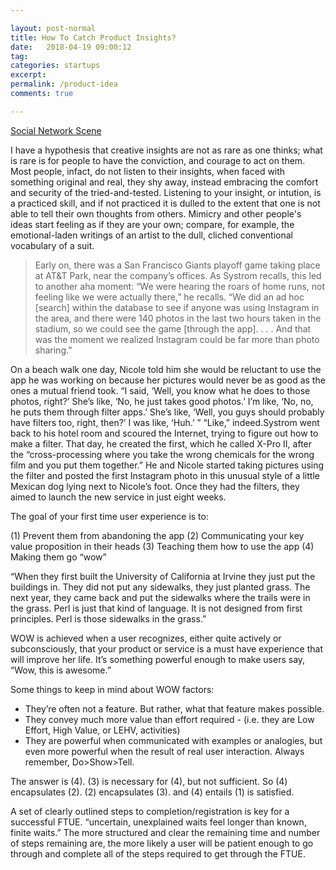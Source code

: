 ```yaml
---

layout: post-normal
title: How To Catch Product Insights?
date:   2018-04-19 09:00:12
tag: 
categories: startups
excerpt: 
permalink: /product-idea
comments: true

---
```



[Social Network Scene](https://www.youtube.com/watch?v=UdjGiIn9HMM)


I have a hypothesis that creative insights are not as rare as one thinks; what is rare is for people to have the conviction, and courage to act on them. Most people, infact, do not listen to their insights, when faced with something original and real, they shy away, instead embracing the comfort and security of the tried-and-tested. Listening to your insight, or intution, is a practiced skill, and if not practiced it is dulled to the extent that one is not able to tell their own thoughts from others. Mimicry and other people's ideas start feeling as if they are your own; compare, for example, the emotional-laden writings of an artist to the dull, cliched conventional vocabulary of a suit. 





> Early on, there was a San Francisco Giants playoff game taking place at AT&T Park, near the company’s offices. As Systrom recalls, this led to another aha moment: “We were hearing the roars of home runs, not feeling like we were actually there,” he recalls. “We did an ad hoc [search] within the database to see if anyone was using Instagram in the area, and there were 140 photos in the last two hours taken in the stadium, so we could see the game [through the app]. . . . And that was the moment we realized Instagram could be far more than photo sharing.”


On a beach walk one day, Nicole told him she would be reluctant to use the app he was working on because her pictures would never be as good as the ones a mutual friend took. “I said, ‘Well, you know what he does to those photos, right?’ She’s like, ‘No, he just takes good photos.’ I’m like, ‘No, no, he puts them through filter apps.’ She’s like, ‘Well, you guys should probably have filters too, right, then?’ I was like, ‘Huh.’ ” “Like,” indeed.Systrom went back to his hotel room and scoured the Internet, trying to figure out how to make a filter. That day, he created the first, which he called X-Pro II, after the “cross-processing where you take the wrong chemicals for the wrong film and you put them together.” He and Nicole started taking pictures using the filter and posted the first Instagram photo in this unusual style of a little Mexican dog lying next to Nicole’s foot. Once they had the filters, they aimed to launch the new service in just eight weeks.



The goal of your first time user experience is to:

(1) Prevent them from abandoning the app
(2) Communicating your key value proposition in their heads
(3) Teaching them how to use the app
(4) Making them go “wow”


“When they first built the University of California at Irvine they just put the buildings in. They did not put any sidewalks, they just planted grass. The next year, they came back and put the sidewalks where the trails were in the grass. Perl is just that kind of language. It is not designed from first principles. Perl is those sidewalks in the grass.”



WOW is achieved when a user recognizes, either quite actively or subconsciously, that your product or service is a must have experience that will improve her life. It’s something powerful enough to make users say, “Wow, this is awesome.”

Some things to keep in mind about WOW factors: 
* They’re often not a feature. But rather, what that feature makes possible.
* They convey much more value than effort required - (i.e. they are Low Effort, High Value, or LEHV, activities)
* They are powerful when communicated with examples or analogies, but even more powerful when the result of real user interaction. Always remember, Do>Show>Tell.


The answer is (4). (3) is necessary for (4), but not sufficient. So (4) encapsulates (2). (2) encapsulates (3). and (4) entails (1) is satisfied. 


A set of clearly outlined steps to completion/registration is key for a successful FTUE.
“uncertain, unexplained waits feel longer than known, finite waits.” The more structured and clear the remaining time and number of steps remaining are, the more likely a user will be patient enough to go through and complete all of the steps required to get through the FTUE.

